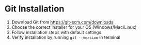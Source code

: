 # Git Installation

1. Download Git from https://git-scm.com/downloads
2. Choose the correct installer for your OS (Windows/Mac/Linux)
3. Follow installation steps with default settings
4. Verify installation by running `git --version` in terminal
